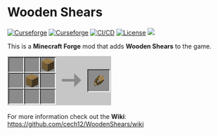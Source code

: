 # Wooden Shears 

[![Curseforge](http://cf.way2muchnoise.eu/full_wooden-shears_downloads.svg)](https://www.curseforge.com/minecraft/mc-mods/wooden-shears)
[![Curseforge](http://cf.way2muchnoise.eu/versions/For%20MC_wooden-shears_all.svg)](https://www.curseforge.com/minecraft/mc-mods/wooden-shears/files)
[![CI/CD](https://github.com/cech12/WoodenShears/actions/workflows/cicd-workflow.yml/badge.svg)](https://github.com/cech12/WoodenShears/actions/workflows/cicd-workflow.yml)
[![License](https://img.shields.io/github/license/cech12/WoodenShears)](http://opensource.org/licenses/MIT)
[![](https://img.shields.io/discord/752506676719910963.svg?style=flat&color=informational&logo=discord&label=Discord)](https://discord.gg/gRUFH5t)

This is a **Minecraft Forge** mod that adds **Wooden Shears** to the game.

![Crafting](material/crafting.png)

For more information check out the **Wiki**: https://github.com/cech12/WoodenShears/wiki